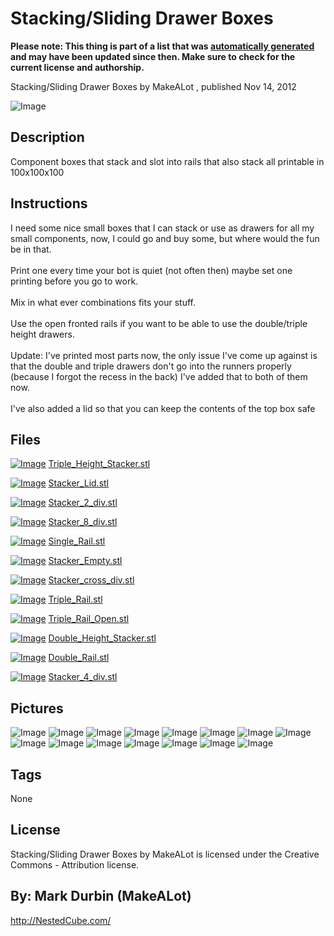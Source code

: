 Stacking/Sliding Drawer Boxes
===============
**Please note: This thing is part of a list that was [automatically generated](https://github.com/carlosgs/export-things) and may have been updated since then. Make sure to check for the current license and authorship.**  

Stacking/Sliding Drawer Boxes  by MakeALot , published Nov 14, 2012

![Image](img/stacker_all_display_large.jpg)

Description
--------
Component boxes that stack and slot into rails that also stack all printable in 100x100x100

Instructions
--------
I need some nice small boxes that I can stack or use as drawers for all my small components, now, I could go and buy some, but where would the fun be in that.<br />
<br />
Print one every time your bot is quiet (not often then) maybe set one printing before you go to work.<br />
<br />
Mix in what ever combinations fits your stuff.<br />
<br />
Use the open fronted rails if you want to be able to use the double/triple height drawers.<br />
<br />
Update:  I've printed most parts now, the only issue I've come up against is that the double and triple drawers don't go into the runners properly (because I forgot the recess in the back)  I've added that to both of them now.  <br />
<br />
I've also added a lid so that you can keep the contents of the top box safe

Files
--------
[![Image](img/Triple_Height_Stacker_preview_tinycard.jpg)](Triple_Height_Stacker.stl)
 [ Triple_Height_Stacker.stl](Triple_Height_Stacker.stl)  

[![Image](img/Stacker_Lid_preview_tinycard.jpg)](Stacker_Lid.stl)
 [ Stacker_Lid.stl](Stacker_Lid.stl)  

[![Image](img/Stacker_2_div_preview_tinycard.jpg)](Stacker_2_div.stl)
 [ Stacker_2_div.stl](Stacker_2_div.stl)  

[![Image](img/Stacker_8_div_preview_tinycard.jpg)](Stacker_8_div.stl)
 [ Stacker_8_div.stl](Stacker_8_div.stl)  

[![Image](img/Single_Rail_preview_tinycard.jpg)](Single_Rail.stl)
 [ Single_Rail.stl](Single_Rail.stl)  

[![Image](img/Stacker_Empty_preview_tinycard.jpg)](Stacker_Empty.stl)
 [ Stacker_Empty.stl](Stacker_Empty.stl)  

[![Image](img/Stacker_cross_div_preview_tinycard.jpg)](Stacker_cross_div.stl)
 [ Stacker_cross_div.stl](Stacker_cross_div.stl)  

[![Image](img/Triple_Rail_preview_tinycard.jpg)](Triple_Rail.stl)
 [ Triple_Rail.stl](Triple_Rail.stl)  

[![Image](img/Triple_Rail_Open_preview_tinycard.jpg)](Triple_Rail_Open.stl)
 [ Triple_Rail_Open.stl](Triple_Rail_Open.stl)  

[![Image](img/Double_Height_Stacker_preview_tinycard.jpg)](Double_Height_Stacker.stl)
 [ Double_Height_Stacker.stl](Double_Height_Stacker.stl)  

[![Image](img/Double_Rail_preview_tinycard.jpg)](Double_Rail.stl)
 [ Double_Rail.stl](Double_Rail.stl)  

[![Image](img/Stacker_4_div_preview_tinycard.jpg)](Stacker_4_div.stl)
 [ Stacker_4_div.stl](Stacker_4_div.stl)  



Pictures
--------
![Image](img/drawers_004_display_large.jpg)
![Image](img/2012-11-14_22.48.28_display_large.jpg)
![Image](img/Stacker_Empty_display_large.jpg)
![Image](img/Stacker_2_div_display_large.jpg)
![Image](img/Stacker_4_div_display_large.jpg)
![Image](img/Stacker_cross_div_display_large.jpg)
![Image](img/Stacker_8_div_display_large.jpg)
![Image](img/Double_Height_Stacker_display_large.jpg)
![Image](img/Triple_Height_Stacker_display_large.jpg)
![Image](img/Stacker_Lid_display_large.jpg)
![Image](img/Triple_Rail_display_large.jpg)
![Image](img/Single_Rail_display_large.jpg)
![Image](img/Double_Rail_display_large.jpg)
![Image](img/Triple_Rail_Open_display_large.jpg)
![Image](img/stacker_all_2_display_large.jpg)


Tags
--------
None  

  

License
--------
Stacking/Sliding Drawer Boxes by MakeALot is licensed under the Creative Commons - Attribution license.  



By: Mark Durbin (MakeALot)
--------
<http://NestedCube.com/>
